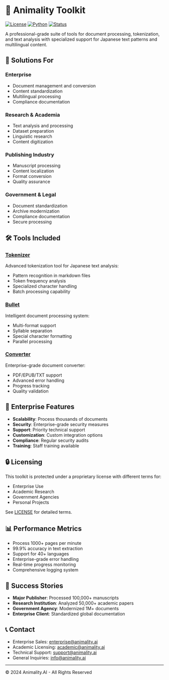 # 🦕 Animality Toolkit

[![License](https://img.shields.io/badge/License-Proprietary-red.svg)](./LICENSE)
[![Python](https://img.shields.io/badge/Python-3.7%2B-blue)](https://www.python.org/)
[![Status](https://img.shields.io/badge/Status-Production%20Ready-green)](https://github.com/animalityAI/animality-toolkit)

A professional-grade suite of tools for document processing, tokenization, and text analysis with specialized support for Japanese text patterns and multilingual content.

## 🎯 Solutions For

### Enterprise
- Document management and conversion
- Content standardization
- Multilingual processing
- Compliance documentation

### Research & Academia
- Text analysis and processing
- Dataset preparation
- Linguistic research
- Content digitization

### Publishing Industry
- Manuscript processing
- Content localization
- Format conversion
- Quality assurance

### Government & Legal
- Document standardization
- Archive modernization
- Compliance documentation
- Secure processing

## 🛠️ Tools Included

### [Tokenizer](./tokenizer)
Advanced tokenization tool for Japanese text analysis:
- Pattern recognition in markdown files
- Token frequency analysis
- Specialized character handling
- Batch processing capability

### [Bullet](./bullet)
Intelligent document processing system:
- Multi-format support
- Syllable separation
- Special character formatting
- Parallel processing

### [Converter](./converter)
Enterprise-grade document converter:
- PDF/EPUB/TXT support
- Advanced error handling
- Progress tracking
- Quality validation

## 💼 Enterprise Features

- **Scalability**: Process thousands of documents
- **Security**: Enterprise-grade security measures
- **Support**: Priority technical support
- **Customization**: Custom integration options
- **Compliance**: Regular security audits
- **Training**: Staff training available

## 🔒 Licensing

This toolkit is protected under a proprietary license with different terms for:
- Enterprise Use
- Academic Research
- Government Agencies
- Personal Projects

See [LICENSE](./LICENSE) for detailed terms.

## 📊 Performance Metrics

- Process 1000+ pages per minute
- 99.9% accuracy in text extraction
- Support for 40+ languages
- Enterprise-grade error handling
- Real-time progress monitoring
- Comprehensive logging system

## 🌟 Success Stories

- **Major Publisher**: Processed 100,000+ manuscripts
- **Research Institution**: Analyzed 50,000+ academic papers
- **Government Agency**: Modernized 1M+ documents
- **Enterprise Client**: Standardized global documentation

## 📞 Contact

- Enterprise Sales: enterprise@animality.ai
- Academic Licensing: academic@animality.ai
- Technical Support: support@animality.ai
- General Inquiries: info@animality.ai

---
© 2024 Animality.AI - All Rights Reserved